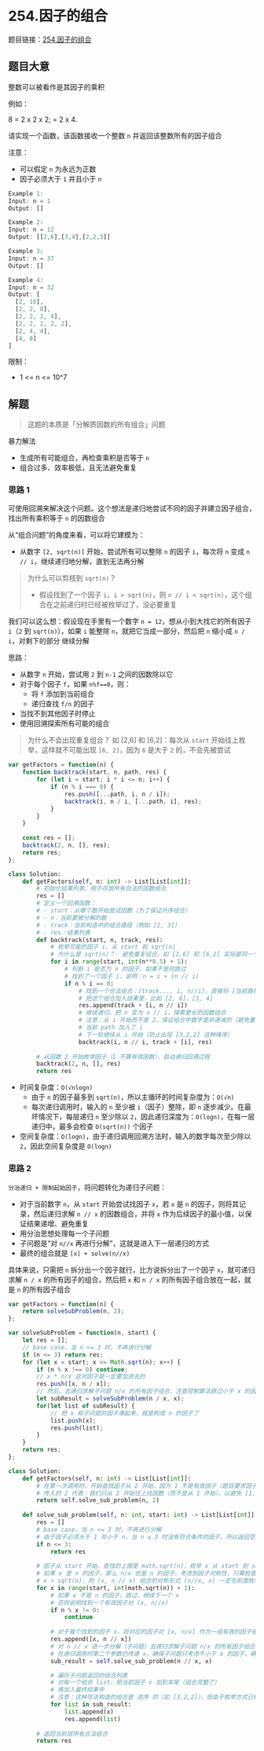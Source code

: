 # 254.因子的组合

题目链接：[254.因子的组合](https://leetcode.cn/problems/factor-combinations/)

## 题目大意

整数可以被看作是其因子的乘积

例如：

8 = 2 x 2 x 2;
  = 2 x 4.

请实现一个函数，该函数接收一个整数 `n` 并返回该整数所有的因子组合

注意：
- 可以假定 `n` 为永远为正数
- 因子必须大于 `1` 并且小于 `n`

```js
Example 1:
Input: n = 1
Output: []

Example 2:
Input: n = 12
Output: [[2,6],[3,4],[2,2,3]]

Example 3:
Input: n = 37
Output: []

Example 4:
Input: n = 32
Output: [
  [2, 16],
  [2, 2, 8],
  [2, 2, 2, 4],
  [2, 2, 2, 2, 2],
  [2, 4, 4],
  [4, 8]
]
```

限制：
- 1 <= n <= 10^7

## 解题

> 这题的本质是「分解质因数的所有组合」问题

暴力解法
- 生成所有可能组合，再检查乘积是否等于 `n`
- 组合过多、效率极低，且无法避免重复

### 思路 1

可使用回溯来解决这个问题。这个想法是递归地尝试不同的因子并建立因子组合，找出所有乘积等于 `n` 的因数组合

从“组合问题”的角度来看，可以将它建模为：
- 从数字 `[2, sqrt(n)]` 开始，尝试所有可以整除 `n` 的因子 `i`，每次将 `n` 变成 `n // i`，继续递归地分解，直到无法再分解

> 为什么可以剪枝到 `sqrt(n)`？
> - 假设找到了一个因子 `i`，`i > sqrt(n)`，则 `n // i < sqrt(n)`，这个组合在之前递归时已经被枚举过了，没必要重复

我们可以这么想：假设现在手里有一个数字 `n = 12`，想从小到大找它的所有因子 `i`（`2` 到 `sqrt(n)`），如果 `i` 能整除 `n`，就把它当成一部分，然后把 `n` 缩小成 `n / i`，对剩下的部分 继续分解

思路：
- 从数字 `n` 开始，尝试用 `2` 到 `n-1` 之间的因数除以它
- 对于每个因子 `f`，如果 `n%f==0`，则：
  - 将 `f` 添加到当前组合
  - 递归查找 `f/n` 的因子
- 当找不到其他因子时停止
- 使用回溯探索所有可能的组合

> 为什么不会出现重复组合？
> 如 [2,6] 和 [6,2]：每次从 `start` 开始往上枚举，这样就不可能出现 `[6, 2]`，因为 `6` 是大于 `2` 的，不会先被尝试

```js
var getFactors = function(n) {
    function backtrack(start, n, path, res) {
        for (let i = start; i * i <= n; i++) {
            if (n % i === 0) {
                res.push([...path, i, n / i]);
                backtrack(i, n / i, [...path, i], res);
            }
        }
    }
    
    const res = [];
    backtrack(2, n, [], res);
    return res;
};
```
```python
class Solution:
    def getFactors(self, n: int) -> List[List[int]]:
        # 初始化结果列表，用于存放所有合法的因数组合
        res = []
        # 定义一个回溯函数：
        # - start：从哪个数开始尝试因数（为了保证升序组合）
        # - n：当前要被分解的数
        # - track：当前构造中的组合路径（例如 [2, 3]）
        # - res：结果列表
        def backtrack(start, n, track, res):
            # 枚举可能的因子 i，从 start 到 sqrt(n)
            # 为什么是 sqrt(n)？- 避免重复组合，如 [2,6] 和 [6,2] 实际是同一个组合
            for i in range(start, int(n**0.5) + 1):
                # 判断 i 是否为 n 的因子，如果不是则跳过
                # 找到了一个因子 i，说明：n = i × (n // i)
                if n % i == 0:
                    # 找到一个合法组合：[track..., i, n//i]，直接将 [当前路径 + i + n//i] 加入结果中
                    # 把这个组合加入结果里，比如 [2, 6]、[3, 4]
                    res.append(track + [i, n // i])
                    # 继续递归，把 n 变为 n // i，探索更长的因数组合
                    # 注意：从 i 开始而不是 2，保证组合中数字是非递减的（避免重复）
                    # 当前 path 加入了 i
                    # 下一轮继续从 i 开始（防止出现 [3,2,2] 这种降序）
                    backtrack(i, n // i, track + [i], res)
        
        # 从因数 2 开始枚举因子（1 不算有效因数），启动递归回溯过程
        backtrack(2, n, [], res)
        return res
```


- 时间复杂度：`O(√nlogn)`
  - 由于 `n` 的因子最多到 `sqrt(n)`，所以主循环的时间复杂度为：`O(√n)`
  - 每次递归调用时，输入的 `n` 至少被 `i`（因子）整除，即 `n` 逐步减少。在最坏情况下，每层递归 `n` 至少除以 `2`，因此递归深度为：`O(logn)`，在每一层递归中，最多会检查 `O(sqrt(n))` 个因子
- 空间复杂度：`O(logn)`，由于递归调用回溯方法时，输入的数字每次至少除以 `2`，因此空间复杂度是 `O(logn)`

### 思路 2

`分治递归 + 限制起始因子`，将问题转化为递归子问题：
- 对于当前数字 `n`，从 `start` 开始尝试找因子 `x`，若 `x` 是 `n` 的因子，则将其记录，然后递归求解 `n // x` 的因数组合，并将 `x` 作为后续因子的最小值，以保证结果递增、避免重复
- 用分治思想处理每一个子问题
- 子问题是“对 `n//x` 再进行分解”，这就是进入下一层递归的方式
- 最终的组合就是 `[x] + solve(n//x)`

具体来说，只需把 `n` 拆分出一个因子就行，比方说拆分出了一个因子 `x`，就可递归求解 `n / x` 的所有因子的组合，然后把 `x` 和 `n / x` 的所有因子组合放在一起，就是 `n` 的所有因子组合

```js
var getFactors = function(n) {
    return solveSubProblem(n, 2);
};

var solveSubProblem = function(n, start) {
    let res = [];
    // base case，当 n <= 3 时，不再进行分解
    if (n <= 3) return res;
    for (let x = start; x <= Math.sqrt(n); x++) {
        if (n % x !== 0) continue;
        // x * n/x 这对因子是一定要加进去的
        res.push([x, n / x]);
        // 然后，去递归求解子问题 n/x 的所有因子组合，注意控制算法跳过小于 x 的因子，避免结果重复
        let subResult = solveSubProblem(n / x, x);
        for(let list of subResult) {
            // 把 x 和子问题的因子凑起来，就是构成 n 的因子了
            list.push(x);
            res.push(list);
        }
    }
    return res;
};
```
```python
class Solution:
    def getFactors(self, n: int) -> List[List[int]]:
        # 在第一次调用时，开始查找因子从 2 开始，因为 1 不是有效因子（题目要求因子必须大于 1）
        # 传入的 2 代表：我们只从 2 开始往上找因数（而不是从 1 开始），以避免 [1,12] 这类无意义组合
        return self.solve_sub_problem(n, 2)
    
    def solve_sub_problem(self, n: int, start: int) -> List[List[int]]:
        res = []
        # base case，当 n <= 3 时，不再进行分解
        # 由于因子必须大于 1 并小于 n，当 n ≤ 3 时没有符合条件的因子，所以返回空列表
        if n <= 3:
            return res
        
        # 因子从 start 开始，查找的上限是 math.sqrt(n)，枚举 x 从 start 到 sqrt(n)（含）
        # 如果 x 是 n 的因子，那么 n/x 也是 n 的因子，考虑到因子对称性，只需检查到 math.sqrt(n) 即可
        # x > sqrt(n)，则 (x, n // x) 组合的对称形式 (n//x, x) 一定在前面枚举过了，避免重复
        for x in range(start, int(math.sqrt(n)) + 1):
            # 如果 x 不是 n 的因子，跳过，继续下一个 x
            # 否则说明找到一个有效因子对 (x, n//x)
            if n % x != 0:
                continue
            
            # 对于每个找到的因子 x，将对应的因子对 [x, n/x] 作为一组有效的因子组合加入结果 res
            res.append([x, n // x])
            # 对 n // x 进一步分解（子问题）去递归求解子问题 n/x 的所有因子组合，注意控制算法跳过小于 x 的因子，避免结果重复
            # 在递归调用时第二个参数仍传递 x，确保子问题只考虑不小于 x 的因子，确保后续组合不降序（如 [3,2,2] 不会被加入）
            sub_result = self.solve_sub_problem(n // x, x)

            # 遍历子问题返回的组合列表
            # 对每一个组合 list，把当前因子 x 加到末尾（组合完整了）
            # 再加入最终结果中
            # 注意：这种写法构造的组合是 逆序 的（如 [3,2,2]），但由于枚举方式已经保证不生成 [6,2] 类型的重复组合
            for list in sub_result:
                list.append(x)
                res.append(list)
        
        # 返回当前层所有合法组合
        return res
```

